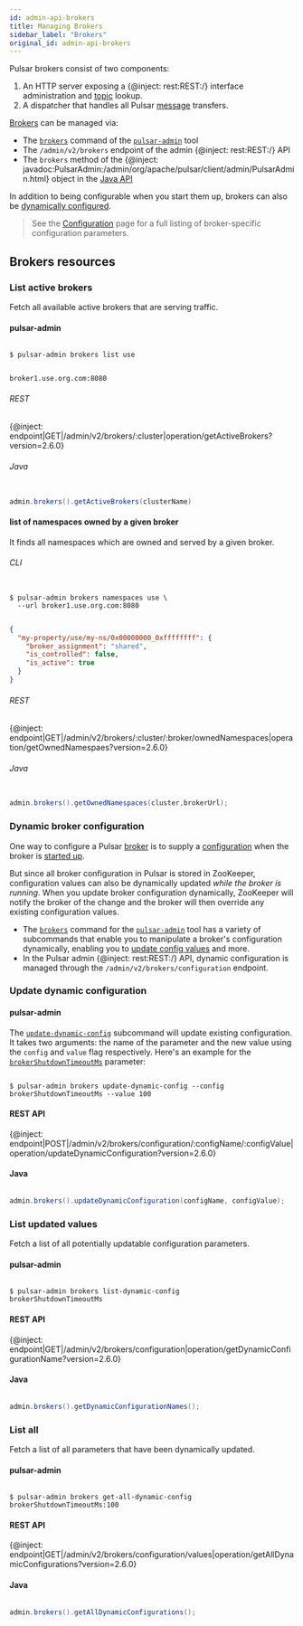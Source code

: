 ```yaml
---
id: admin-api-brokers
title: Managing Brokers
sidebar_label: "Brokers"
original_id: admin-api-brokers
---
```


Pulsar brokers consist of two components:

1. An HTTP server exposing a {@inject: rest:REST:/} interface administration and [topic](reference-terminology.md#topic) lookup.
2. A dispatcher that handles all Pulsar [message](reference-terminology.md#message) transfers.

[Brokers](reference-terminology.md#broker) can be managed via:

* The [`brokers`](reference-pulsar-admin.md#brokers) command of the [`pulsar-admin`](reference-pulsar-admin) tool
* The `/admin/v2/brokers` endpoint of the admin {@inject: rest:REST:/} API
* The `brokers` method of the {@inject: javadoc:PulsarAdmin:/admin/org/apache/pulsar/client/admin/PulsarAdmin.html} object in the [Java API](client-libraries-java)

In addition to being configurable when you start them up, brokers can also be [dynamically configured](#dynamic-broker-configuration).

> See the [Configuration](reference-configuration.md#broker) page for a full listing of broker-specific configuration parameters.

## Brokers resources

### List active brokers

Fetch all available active brokers that are serving traffic.

#### pulsar-admin

```shell

$ pulsar-admin brokers list use

```

```

broker1.use.org.com:8080

```

###### REST

{@inject: endpoint|GET|/admin/v2/brokers/:cluster|operation/getActiveBrokers?version=2.6.0}

###### Java

```java

admin.brokers().getActiveBrokers(clusterName)

```

#### list of namespaces owned by a given broker

It finds all namespaces which are owned and served by a given broker.

###### CLI

```shell

$ pulsar-admin brokers namespaces use \
  --url broker1.use.org.com:8080

```

```json

{
  "my-property/use/my-ns/0x00000000_0xffffffff": {
    "broker_assignment": "shared",
    "is_controlled": false,
    "is_active": true
  }
}

```

###### REST

{@inject: endpoint|GET|/admin/v2/brokers/:cluster/:broker/ownedNamespaces|operation/getOwnedNamespaes?version=2.6.0}

###### Java

```java

admin.brokers().getOwnedNamespaces(cluster,brokerUrl);

```

### Dynamic broker configuration

One way to configure a Pulsar [broker](reference-terminology.md#broker) is to supply a [configuration](reference-configuration.md#broker) when the broker is [started up](reference-cli-tools.md#pulsar-broker).

But since all broker configuration in Pulsar is stored in ZooKeeper, configuration values can also be dynamically updated *while the broker is running*. When you update broker configuration dynamically, ZooKeeper will notify the broker of the change and the broker will then override any existing configuration values.

* The [`brokers`](reference-pulsar-admin.md#brokers) command for the [`pulsar-admin`](reference-pulsar-admin) tool has a variety of subcommands that enable you to manipulate a broker's configuration dynamically, enabling you to [update config values](#update-dynamic-configuration) and more.
* In the Pulsar admin {@inject: rest:REST:/} API, dynamic configuration is managed through the `/admin/v2/brokers/configuration` endpoint.

### Update dynamic configuration

#### pulsar-admin

The [`update-dynamic-config`](reference-pulsar-admin.md#brokers-update-dynamic-config) subcommand will update existing configuration. It takes two arguments: the name of the parameter and the new value using the `config` and `value` flag respectively. Here's an example for the [`brokerShutdownTimeoutMs`](reference-configuration.md#broker-brokerShutdownTimeoutMs) parameter:

```shell

$ pulsar-admin brokers update-dynamic-config --config brokerShutdownTimeoutMs --value 100

```

#### REST API

{@inject: endpoint|POST|/admin/v2/brokers/configuration/:configName/:configValue|operation/updateDynamicConfiguration?version=2.6.0}

#### Java

```java

admin.brokers().updateDynamicConfiguration(configName, configValue);

```

### List updated values

Fetch a list of all potentially updatable configuration parameters.

#### pulsar-admin

```shell

$ pulsar-admin brokers list-dynamic-config
brokerShutdownTimeoutMs

```

#### REST API

{@inject: endpoint|GET|/admin/v2/brokers/configuration|operation/getDynamicConfigurationName?version=2.6.0}

#### Java

```java

admin.brokers().getDynamicConfigurationNames();

```

### List all

Fetch a list of all parameters that have been dynamically updated.

#### pulsar-admin

```shell

$ pulsar-admin brokers get-all-dynamic-config
brokerShutdownTimeoutMs:100

```

#### REST API

{@inject: endpoint|GET|/admin/v2/brokers/configuration/values|operation/getAllDynamicConfigurations?version=2.6.0}

#### Java

```java

admin.brokers().getAllDynamicConfigurations();

```

